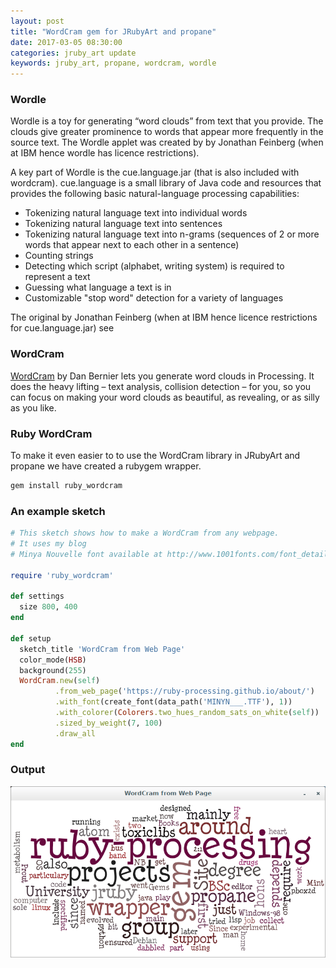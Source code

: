 ```yaml
---
layout: post
title: "WordCram gem for JRubyArt and propane"
date: 2017-03-05 08:30:00
categories: jruby_art update
keywords: jruby_art, propane, wordcram, wordle
---
```

### Wordle

Wordle is a toy for generating “word clouds” from text that you provide. The clouds give greater prominence to words that appear more frequently in the source text. The Wordle applet was created by by Jonathan Feinberg (when at IBM hence wordle has licence restrictions).

A key part of Wordle is the cue.language.jar (that is also included with wordcram).
cue.language is a small library of Java code and resources that provides the following basic natural-language processing capabilities:

- Tokenizing natural language text into individual words
- Tokenizing natural language text into sentences
- Tokenizing natural language text into n-grams (sequences of 2 or more words that appear next to each other in a sentence)
- Counting strings
- Detecting which script (alphabet, writing system) is required to represent a text
- Guessing what language a text is in
- Customizable "stop word" detection for a variety of languages

The original by Jonathan Feinberg (when at IBM hence licence restrictions for cue.language.jar)
see

### WordCram

[WordCram][wordcram] by Dan Bernier lets you generate word clouds in Processing. It does the heavy lifting – text analysis, collision detection – for you, so you can focus on making your word clouds as beautiful, as revealing, or as silly as you like.

### Ruby WordCram

To make it even easier to to use the WordCram library in JRubyArt and propane we have created a rubygem wrapper.

```bash
gem install ruby_wordcram
```

### An example sketch

```ruby
# This sketch shows how to make a WordCram from any webpage.
# It uses my blog
# Minya Nouvelle font available at http://www.1001fonts.com/font_details.html?font_id=59

require 'ruby_wordcram'

def settings
  size 800, 400
end

def setup
  sketch_title 'WordCram from Web Page'
  color_mode(HSB)
  background(255)
  WordCram.new(self)
          .from_web_page('https://ruby-processing.github.io/about/')
          .with_font(create_font(data_path('MINYN___.TTF'), 1))
          .with_colorer(Colorers.two_hues_random_sats_on_white(self))
          .sized_by_weight(7, 100)
          .draw_all
end
```

### Output

<img src="/assets/wordcram.png" />

[wordcram]:http://wordcram.org/
